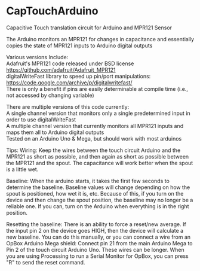 # CapTouchArduino
Capacitive Touch translation circuit for Arduino and MPR121 Sensor

The Arduino monitors an MPR121 for changes in capacitance and essentially copies the state of MPR121 inputs to Arduino digital outputs

Various versions Include:  
Adafruit's MPR121 code released under BSD license https://github.com/adafruit/Adafruit_MPR121  
digitalWriteFast library to speed up pin/port manipulations: https://code.google.com/archive/p/digitalwritefast/  
There is only a benefit if pins are easily determinable at compile time (i.e., not accessed by changing variable)

There are multiple versions of this code currently:  
A single channel version that monitors only a single predetermined input in order to use digitalWriteFast  
A multiple channel version that currently monitors all MPR121 inputs and maps them all to Arduino digital outputs  
Tested on an Arduino Uno & Mega, but should work with most arduinos  

Tips:
Wiring: Keep the wires between the touch circuit Arduino and the MPR121 as short as possible, and then again as short as possible between the MPR121 and the spout. The capacitance will work better when the spout is a little wet.

Baseline: When the arduino starts, it takes the first few seconds to determine the baseline. Baseline values will change depending on how the spout is positioned, how wet it is, etc. Because of this, if you turn on the device and then change the spout position, the baseline may no longer be a reliable one. If you can, turn on the Arduino when everything is in the right position.

Resetting the baseline: There is an ability to force a reset/new average. If the input pin 2 on the device goes HIGH, then the device will calculate a new baseline. You can do this manually, or you can connect a wire from an OpBox Arduino Mega shield: Connect pin 21 from the main Arduino Mega to Pin 2 of the touch circuit Arduino Uno. These wires can be longer. When you are using Processing to run a Serial Monitor for OpBox, you can press "R" to send the reset command.
